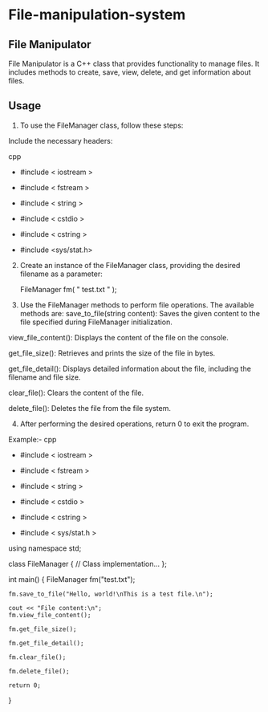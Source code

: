 # File-manipulation-system
## File Manipulator

File Manipulator is a C++ class that provides functionality to manage files. It includes methods to create, save, view, delete, and get information about files.


## Usage


1.  To use the FileManager class, follow these steps:

Include the necessary headers:

cpp

- #include < iostream >
  
- #include < fstream >
  
- #include < string >
  
- #include < cstdio >
  
- #include < cstring >
  
- #include <sys/stat.h>
  
  
  
2.  Create an instance of the FileManager class, providing the desired filename as a parameter:

     FileManager fm( " test.txt " );
  
  
  
3.  Use the FileManager methods to perform file operations. The available methods are:
save_to_file(string content): Saves the given content to the file specified during FileManager initialization.
  

view_file_content(): Displays the content of the file on the console.

get_file_size(): Retrieves and prints the size of the file in bytes.

get_file_detail(): Displays detailed information about the file, including the filename and file size.

clear_file(): Clears the content of the file.

delete_file(): Deletes the file from the file system.
  
  

4.  After performing the desired operations, return 0 to exit the program.
  
Example:-
cpp

- #include < iostream >
  
- #include < fstream >
  
- #include < string >
  
- #include < cstdio >
  
- #include < cstring >
  
- #include < sys/stat.h >
  

using namespace std;

class FileManager {
    // Class implementation...
};

int main() {
    FileManager fm("test.txt");

    fm.save_to_file("Hello, world!\nThis is a test file.\n");

    cout << "File content:\n";
    fm.view_file_content();

    fm.get_file_size();

    fm.get_file_detail();

    fm.clear_file();

    fm.delete_file();

    return 0;
}  
